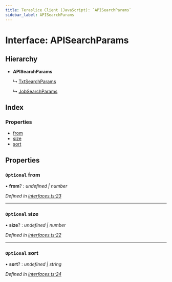 ```yaml
---
title: Teraslice Client (JavaScript): `APISearchParams`
sidebar_label: APISearchParams
---
```


# Interface: APISearchParams

## Hierarchy

* **APISearchParams**

  ↳ [TxtSearchParams](txtsearchparams.md)

  ↳ [JobSearchParams](jobsearchparams.md)

## Index

### Properties

* [from](apisearchparams.md#optional-from)
* [size](apisearchparams.md#optional-size)
* [sort](apisearchparams.md#optional-sort)

## Properties

### `Optional` from

• **from**? : *undefined | number*

*Defined in [interfaces.ts:23](https://github.com/terascope/teraslice/blob/d8feecc03/packages/teraslice-client-js/src/interfaces.ts#L23)*

___

### `Optional` size

• **size**? : *undefined | number*

*Defined in [interfaces.ts:22](https://github.com/terascope/teraslice/blob/d8feecc03/packages/teraslice-client-js/src/interfaces.ts#L22)*

___

### `Optional` sort

• **sort**? : *undefined | string*

*Defined in [interfaces.ts:24](https://github.com/terascope/teraslice/blob/d8feecc03/packages/teraslice-client-js/src/interfaces.ts#L24)*
